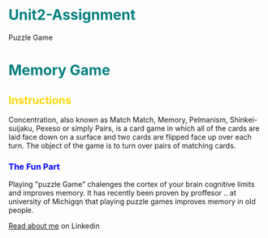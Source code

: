 # Unit2-Assignment
<!DOCTYPE html>
<html>
  
  <head>
    <tilte>Puzzle Game</tilte>
  
  <style>
    h1{ color:teal;}
    h2{ color:gold;}
    h3{ color:blue;}
    body{background-color:}
    </style>
  
  </head>
  
<body>
<h1>Memory Game</h1>
<h2>Instructions</h2>

<p> Concentration, also known as Match Match, Memory, Pelmanism, Shinkei-suijaku, Pexeso or simply Pairs, is a card game in which all of the cards are laid face down on a surface and two cards are flipped face up over each turn. The object of the game is to turn over pairs of matching cards.</p>

  <h3> The Fun Part</h3>
<p> Playing "puzzle Game" chalenges the cortex of your brain cognitive limits and improves memory. It has recently been proven by proffesor .. at university of Michigqn that playing puzzle games improves memory in old people.  </p>

  <a href="https://www.linkedin.com/in/nasser-sanou-183a6143"> Read about me</a> on Linkedin
  
</body>

</html>
